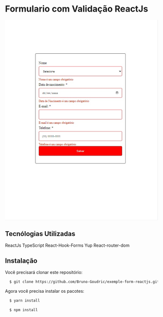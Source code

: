 # Formulario com Validação ReactJs

![](src/assets/image/app.jpg)

## Tecnólogias Utilizadas

ReactJs
TypeScript
React-Hook-Forms
Yup
React-router-dom

## Instalação

Você precisará clonar este repositório:

```sh
  $ git clone https://github.com/Bruno-Goudric/exemple-form-reactjs.git
```

Agora você precisa instalar os pacotes:

```sh
  $ yarn install
```

```sh
  $ npm install
```
